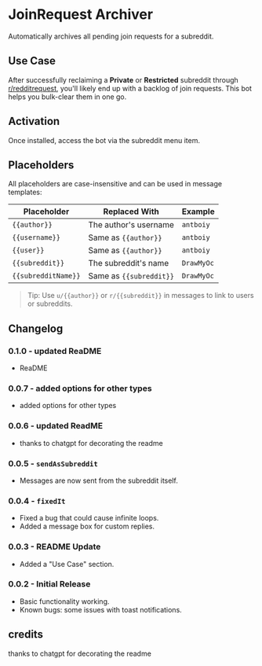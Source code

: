 # JoinRequest Archiver

Automatically archives all pending join requests for a subreddit.

## Use Case

After successfully reclaiming a **Private** or **Restricted** subreddit through [r/redditrequest](https://reddit.com/r/redditrequest), you'll likely end up with a backlog of join requests. This bot helps you bulk-clear them in one go.

## Activation

Once installed, access the bot via the subreddit menu item.

## Placeholders

All placeholders are case-insensitive and can be used in message templates:

| Placeholder         | Replaced With           | Example    |
| ------------------- | ----------------------- | ---------- |
| `{{author}}`        | The author's username   | `antboiy`  |
| `{{username}}`      | Same as `{{author}}`    | `antboiy`  |
| `{{user}}`          | Same as `{{author}}`    | `antboiy`  |
| `{{subreddit}}`     | The subreddit's name    | `DrawMyOc` |
| `{{subredditName}}` | Same as `{{subreddit}}` | `DrawMyOc` |

> Tip: Use `u/{{author}}` or `r/{{subreddit}}` in messages to link to users or subreddits.

## Changelog

### 0.1.0 - updated ReaDME

- ReaDME

### 0.0.7 - added options for other types

- added options for other types

### 0.0.6 - updated ReadME

- thanks to chatgpt for decorating the readme

### 0.0.5 - `sendAsSubreddit`

- Messages are now sent from the subreddit itself.

### 0.0.4 - `fixedIt`

- Fixed a bug that could cause infinite loops.
- Added a message box for custom replies.

### 0.0.3 - README Update

- Added a "Use Case" section.

### 0.0.2 - Initial Release

- Basic functionality working.
- Known bugs: some issues with toast notifications.

## credits

thanks to chatgpt for decorating the readme
